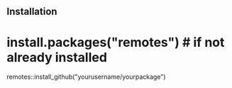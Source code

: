 ## Installation
# install.packages("remotes") # if not already installed
remotes::install_github("yourusername/yourpackage")
